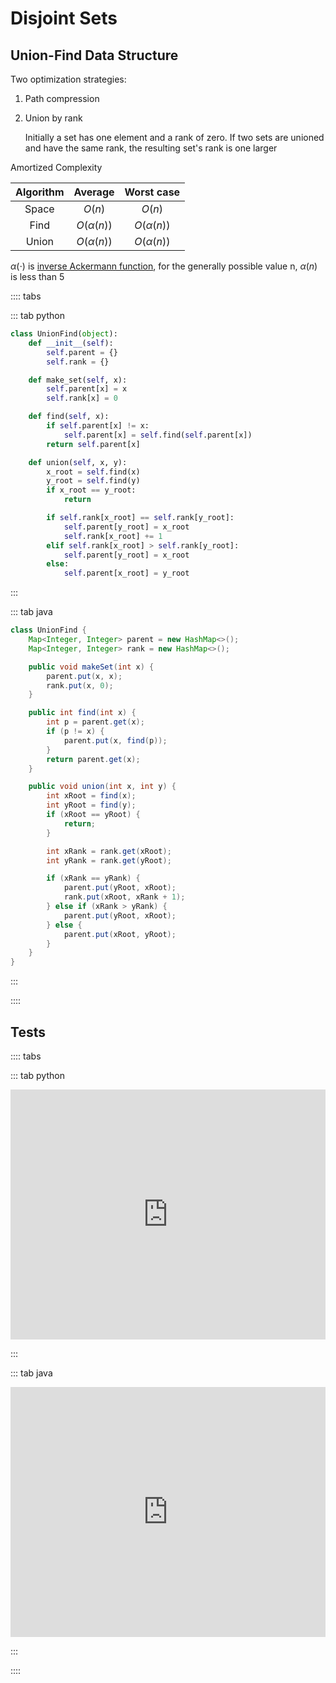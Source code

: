 # Disjoint Sets

## Union-Find Data Structure

Two optimization strategies:

1. Path compression
2. Union by rank

   Initially a set has one element and a rank of zero. If two sets are unioned and have the same rank, the resulting set's rank is one larger

Amortized Complexity

| Algorithm |  Average  | Worst case |
| :-------: | :-------: | :--------: |
|   Space   |  $O(n)$   |   $O(n)$   |
|   Find    | $O(α(n))$ | $O(α(n))$  |
|   Union   | $O(α(n))$ | $O(α(n))$  |

$α(⋅)$ is [inverse Ackermann function](https://en.wikipedia.org/wiki/Ackermann_function#Inverse), for the generally possible value n, $α(n)$ is less than 5

:::: tabs

::: tab python

```py
class UnionFind(object):
    def __init__(self):
        self.parent = {}
        self.rank = {}

    def make_set(self, x):
        self.parent[x] = x
        self.rank[x] = 0

    def find(self, x):
        if self.parent[x] != x:
            self.parent[x] = self.find(self.parent[x])
        return self.parent[x]

    def union(self, x, y):
        x_root = self.find(x)
        y_root = self.find(y)
        if x_root == y_root:
            return

        if self.rank[x_root] == self.rank[y_root]:
            self.parent[y_root] = x_root
            self.rank[x_root] += 1
        elif self.rank[x_root] > self.rank[y_root]:
            self.parent[y_root] = x_root
        else:
            self.parent[x_root] = y_root
```

:::

::: tab java

```java
class UnionFind {
    Map<Integer, Integer> parent = new HashMap<>();
    Map<Integer, Integer> rank = new HashMap<>();

    public void makeSet(int x) {
        parent.put(x, x);
        rank.put(x, 0);
    }

    public int find(int x) {
        int p = parent.get(x);
        if (p != x) {
            parent.put(x, find(p));
        }
        return parent.get(x);
    }

    public void union(int x, int y) {
        int xRoot = find(x);
        int yRoot = find(y);
        if (xRoot == yRoot) {
            return;
        }

        int xRank = rank.get(xRoot);
        int yRank = rank.get(yRoot);

        if (xRank == yRank) {
            parent.put(yRoot, xRoot);
            rank.put(xRoot, xRank + 1);
        } else if (xRank > yRank) {
            parent.put(yRoot, xRoot);
        } else {
            parent.put(xRoot, yRoot);
        }
    }
}
```

:::

::::

## Tests

:::: tabs

::: tab python

<iframe height="400px" width="100%" src="https://repl.it/@LucienZhang/disjoint-sets?lite=true" scrolling="no" frameborder="no" allowtransparency="true" allowfullscreen="true" sandbox="allow-forms allow-pointer-lock allow-popups allow-same-origin allow-scripts allow-modals"></iframe>

:::

::: tab java

<iframe height="400px" width="100%" src="https://repl.it/@LucienZhang/disjoint-sets-java?lite=true" scrolling="no" frameborder="no" allowtransparency="true" allowfullscreen="true" sandbox="allow-forms allow-pointer-lock allow-popups allow-same-origin allow-scripts allow-modals"></iframe>

:::

::::
